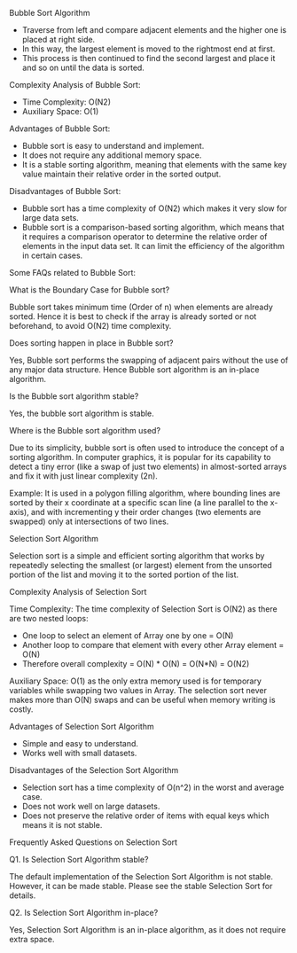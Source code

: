 Bubble Sort Algorithm

* Traverse from left and compare adjacent elements and the higher one is placed at right side.
* In this way, the largest element is moved to the rightmost end at first.
* This process is then continued to find the second largest and place it and so on until the data is sorted.

Complexity Analysis of Bubble Sort:

* Time Complexity: O(N2)
* Auxiliary Space: O(1)

Advantages of Bubble Sort:

* Bubble sort is easy to understand and implement.
* It does not require any additional memory space.
* It is a stable sorting algorithm, meaning that elements with the same key value maintain their relative order in the sorted output.

Disadvantages of Bubble Sort:

* Bubble sort has a time complexity of O(N2) which makes it very slow for large data sets.
* Bubble sort is a comparison-based sorting algorithm, which means that it requires a comparison operator to determine the relative order of elements in the input data set. It can limit the efficiency of the algorithm in certain cases.

Some FAQs related to Bubble Sort:

What is the Boundary Case for Bubble sort?

Bubble sort takes minimum time (Order of n) when elements are already sorted. Hence it is best to check if the array is already sorted or not beforehand, to avoid O(N2) time complexity.

Does sorting happen in place in Bubble sort?

Yes, Bubble sort performs the swapping of adjacent pairs without the use of any major data structure. Hence Bubble sort algorithm is an in-place algorithm.

Is the Bubble sort algorithm stable?

Yes, the bubble sort algorithm is stable.

Where is the Bubble sort algorithm used?

Due to its simplicity, bubble sort is often used to introduce the concept of a sorting algorithm. In computer graphics, it is popular for its capability to detect a tiny error (like a swap of just two elements) in almost-sorted arrays and fix it with just linear complexity (2n).

Example: It is used in a polygon filling algorithm, where bounding lines are sorted by their x coordinate at a specific scan line (a line parallel to the x-axis), and with incrementing y their order changes (two elements are swapped) only at intersections of two lines.

Selection Sort Algorithm

Selection sort is a simple and efficient sorting algorithm that works by repeatedly selecting the smallest (or largest) element from the unsorted portion of the list and moving it to the sorted portion of the list.

Complexity Analysis of Selection Sort

Time Complexity: The time complexity of Selection Sort is O(N2) as there are two nested loops:

* One loop to select an element of Array one by one = O(N)
* Another loop to compare that element with every other Array element = O(N)
* Therefore overall complexity = O(N) * O(N) = O(N*N) = O(N2)

Auxiliary Space: O(1) as the only extra memory used is for temporary variables while swapping two values in Array. The selection sort never makes more than O(N) swaps and can be useful when memory writing is costly.

Advantages of Selection Sort Algorithm

* Simple and easy to understand.
* Works well with small datasets.

Disadvantages of the Selection Sort Algorithm

* Selection sort has a time complexity of O(n^2) in the worst and average case.
* Does not work well on large datasets.
* Does not preserve the relative order of items with equal keys which means it is not stable.

Frequently Asked Questions on Selection Sort

Q1. Is Selection Sort Algorithm stable?

The default implementation of the Selection Sort Algorithm is not stable. However, it can be made stable. Please see the stable Selection Sort for details.

Q2. Is Selection Sort Algorithm in-place?

Yes, Selection Sort Algorithm is an in-place algorithm, as it does not require extra space.